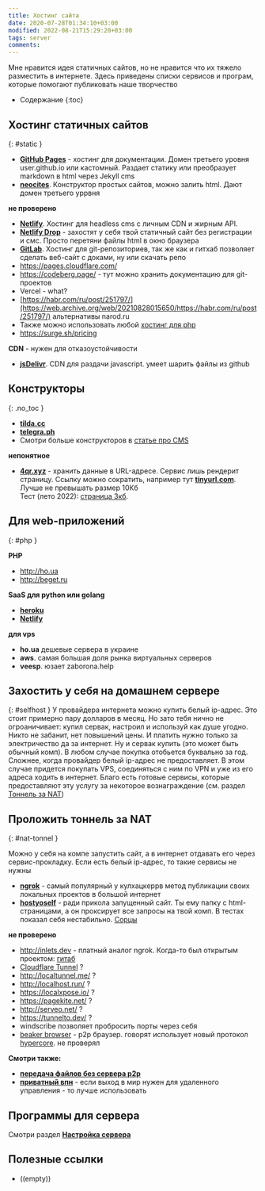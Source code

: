 ```yaml
---
title: Хостинг сайта
date: 2020-07-28T01:34:10+03:00
modified: 2022-08-21T15:29:20+03:00
tags: server
comments:
---
```


Мне нравится идея статичных сайтов, но не нравится что их тяжело разместить в  интернете. Здесь приведены списки сервисов и програм, которые помогают публиковать наше творчество

- Содержание
{:toc}


## Хостинг статичных сайтов  
{: #static }  

- [**GitHub Pages**](http://pages.github.com) - хостинг для документации. Домен третьего уровня user.github.io или кастомный. Раздает статику или преобразует markdown в html через Jekyll cms
- [**neocites**](https://neocities.org/). Конструктор простых сайтов, можно залить html. Дают домен третьего уррвня

**не проверено**  
- [**Netlify**](https://app.netlify.com). Хостинг для headless cms с личным CDN и жирным API. 
- [**Netlify Drop**](https://app.netlify.com/drop) - захостят у себя твой статичный сайт без регистрации и смс. Просто перетяни файлы html в окно браузера
- [**GitLab**](https://gitlab.com/). Хостинг для git-репозиториев, так же как и гитхаб позволяет сделать веб-сайт с доками, ну или скачать репо
- <https://pages.cloudflare.com/>
- <https://codeberg.page/> - тут можно хранить документацию для git-проектов
- Vercel - what?
- [https://habr.com/ru/post/251797/](https://web.archive.org/web/20210828015650/https://habr.com/ru/post/251797/) альтернативы narod.ru 
- Также можно использовать любой [хостинг для php](#php)
- <https://surge.sh/pricing>

**CDN** - нужен для отказоустойчивости
- [**jsDelivr**](https://www.jsdelivr.com/). CDN для раздачи javascript. умеет шарить файлы из github


## Конструкторы  
{: .no_toc }
- [**tilda.cc**](https://tilda.cc)
- [**telegra.ph**](https://telegra.ph/)
- Смотри больше конструкторов в [статье про CMS](./cms.md)

**непонятное**
- [**4qr.xyz**](http://4qr.xyz) - хранить данные в URL-адресе. Сервис лишь рендерит страницу. Ссылку можно сократить, например тут [**tinyurl.com**](http://tinyurl.com). Лучше не превышать размер 10Кб<br>
  Тест (лето 2022): [страница 3кб](https://tinyurl.com/yrf7sa2k). 

## Для web-приложений  
{: #php }

**PHP**
- <http://ho.ua>
- <http://beget.ru>


**SaaS для python или golang**
- [**heroku**](https://www.heroku.com/)
- [**Netlify**](https://www.netlify.com/)

**для vps**
- **ho.ua** дешевые сервера в украине
- **aws**. самая большая доля рынка виртуальных серверов
- **veesp**. юзает zaborona.help

## Захостить у себя на домашнем сервере
{: #selfhost }
У провайдера интернета можно купить белый ip-адрес. Это стоит примерно пару долларов в месяц. Но зато тебя нично не огроаничивает: купил сервак, настроил и используй как душе угодно. Никто не забанит, нет повышений цены. И платить нужно только за электричество да за интернет. Ну и сервак купить (это может быть обычный комп). В любом случае покупка отобьется буквально за год. Сложнее, когда провайдер белый ip-адрес не предоставляет. В этом случае придется покупать VPS, соединяться с ним по VPN и уже из его адреса ходить в интернет. Благо есть готовые сервисы, которые предоставляют эту услугу за некоторое вознаграждение (см. раздел [Тоннель за NAT](#nat-tonnel))


## Проложить тоннель за NAT
{: #nat-tonnel }

Можно у себя на компе запустить сайт, а в интернет отдавать его через сервис-прокладку. Если есть белый ip-адрес, то такие сервисы не нужны
- [**ngrok**](https://ngrok.com/) - самый популярный у кулхацкеррв метод публикации своих локальных проектов в большой интернет
- [**hostyoself**](https://hostyoself.com/) - ради прикола запущенный сайт. Ты ему папку с html-страницами, а он проксирует все запросы на твой комп. В тестах показал себя нестабильно. [Сорцы](https://github.com/schollz/hostyoself)

**не проверено**
- <http://inlets.dev> - платный аналог ngrok. Когда-то был открытым проектом: [гитаб](https://github.com/alexellis/inlets)
- [Cloudflare Tunnel](https://developers.cloudflare.com/cloudflare-one/tutorials/share-new-site/) ?
- <http://localtunnel.me/> ?
- <http://localhost.run/> ?
- <https://localxpose.io/> ? 
- <https://pagekite.net/> ?
- <http://serveo.net/> ?
- <https://tunnelto.dev/> ?
- windscribe позволяет пробросить порты через себя
- [beaker browser](https://beakerbrowser.com/) - p2p браузер. говорят использует новый протокол [hypercore](https://hypercore-protocol.org/). не проверял

**Смотри также:**
- [**передача файлов без сервера p2p**](./sendfile.md#p2p)
- [**приватный впн**](./vpn.md) - если выход в мир нужен для удаленного управления - то лучше использовать 


## Программы для сервера
Смотри раздел [**Настройка сервера**](/code/#server)


## Полезные ссылки
- ((empty))


